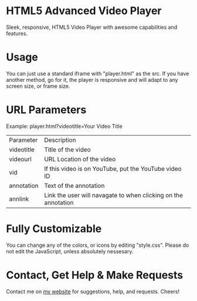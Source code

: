 HTML5 Advanced Video Player
========================
Sleek, responsive, HTML5  Video Player with awesome capabilities and features.

Usage
========================
You can just use a standard iframe with "player.html" as the src. If you have another method, go for it, the player is responsive and will adapt to any screen size, or frame size.

URL Parameters
========================

Example: player.html?videotitle=Your Video Title

<table>

<tr><td>Parameter</td><td>Description</td></tr>

<tr><td>videotitle</td><td>Title of the video</td></tr>

<tr><td>videourl</td><td>URL Location of the video</td></tr>

<tr><td>vid</td><td>If this video is on YouTube, put the YouTube video ID</td></tr>

<tr><td>annotation</td><td>Text of the annotation</td></tr>

<tr><td>annlink</td><td>Link the user will navagate to when clicking on the annotation</td></tr>

</table>

Fully Customizable
========================
You can change any of the colors, or icons by editing "style.css". Please do not edit the JavaScript, unless absolutely nessesary.

Contact, Get Help & Make Requests
==============
Contact me on <a href='http://brandon-jordan.weebly.com/contact-me'>my website</a> for suggestions, help, and requests. Cheers!
